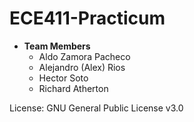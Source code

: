 # ECE411-Practicum
* **Team Members**
  * Aldo Zamora Pacheco
  * Alejandro (Alex) Rios
  * Hector Soto
  * Richard Atherton

License: GNU General Public License v3.0
